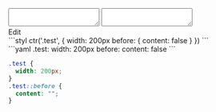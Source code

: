 <div data-size="150" class="code-cont" data-example="content-false">
    <div class="code">
        <div class="code-wrap">
            <textarea id="stylus"></textarea>
            <textarea id="css"></textarea>
            <div class="edit-code">
                <span>Edit</span>
            </div>
        </div>
    </div>
</div>


<div data-size="150" data-examples="stylus"></div>
```styl
ctr('.test', {
  width: 200px
  before: {
    content: false
  }
})
```

<div data-size="150" data-examples="yaml"></div>
```yaml
.test:
  width: 200px
  before:
    content: false
```

```css
.test {
  width: 200px;
}
.test::before {
  content: "";
}
```
<div class="cf"></div>
